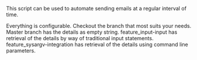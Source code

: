 This script can be used to automate sending emails at a regular interval of time.

Everything is configurable. Checkout the branch that most suits your needs. 
Master branch has the details as empty string. 
feature_input-input has retrieval of the details by way of traditional input statements.
feature_sysargv-integration has retrieval of the details using command line parameters.